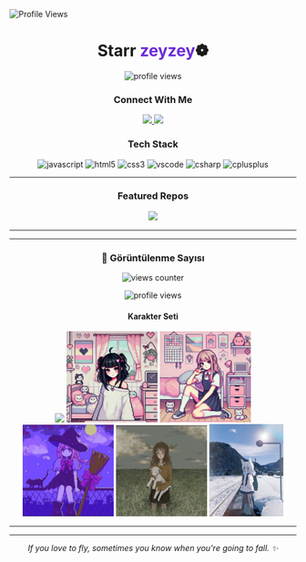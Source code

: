 <!-- PROFIL BASLIK -->
![Profile Views](https://count.getloli.com/get/@nikitagofi?theme=moebooru)

<h1 align="center">Starr <span style="color:#6c2bd9;">zeyzey</span>❁</h1>

<p align="center">
  <img src="https://komarev.com/ghpvc/?username=nikitagofi&label=Profile%20views&style=for-the-badge" alt="profile views"/>
</p>

<!-- SOSYAL BAGLANTILAR -->
<h3 align="center">Connect With Me</h3>
<p align="center">
  <!-- Instagram -->
  <a href="https://instagram.com/zeyzeyefs" target="_blank">
    <img src="https://img.shields.io/badge/Instagram-%23E4405F.svg?style=for-the-badge&logo=instagram&logoColor=white" />
  </a>
  <!-- Notion -->
  <a href="https://www.notion.so/zeyzeyefs" target="_blank">
    <img src="https://img.shields.io/badge/Notion-000000.svg?style=for-the-badge&logo=notion&logoColor=white" />
  </a>
</p>

<!-- TEKNOLOJI YIGINIM -->
<h3 align="center">Tech Stack</h3>
<p align="center">


  <img src="https://cdn.jsdelivr.net/gh/devicons/devicon/icons/javascript/javascript-original.svg" height="42" alt="javascript"/>
  <img src="https://cdn.jsdelivr.net/gh/devicons/devicon/icons/html5/html5-original.svg" height="42" alt="html5"/>
  <img src="https://cdn.jsdelivr.net/gh/devicons/devicon/icons/css3/css3-original.svg" height="42" alt="css3"/>
  <img src="https://cdn.jsdelivr.net/gh/devicons/devicon/icons/vscode/vscode-original.svg" height="42" alt="vscode"/>
  <img src="https://cdn.jsdelivr.net/gh/devicons/devicon/icons/csharp/csharp-original.svg" height="42" alt="csharp"/>
  <img src="https://cdn.jsdelivr.net/gh/devicons/devicon/icons/cplusplus/cplusplus-original.svg" height="42" alt="cplusplus"/>
</p>

---

<!-- VITRIN PROJELER -->
<h3 align="center">Featured Repos</h3>
<p align="center">
  <a href="https://github.com/nikitagofi/fotografcilik">
    <img src="https://github-readme-stats.vercel.app/api/pin/?username=nikitagofi&repo=fotografcilik&theme=transparent" />
  </a>
</p>

---
---

<!-- GÖRÜNTÜLENME / KARAKTERLİ BANNER -->
<h3 align="center">🔢 Görüntülenme Sayısı</h3>

<p align="center">
  <!-- Eğer GitHub Action ile views.png çalışırsa -->
  <img src="./assets/views.png" alt="views counter" width="860"/>
</p>

<!-- Alternatif: Komarev counter (yedek olarak kalabilir) -->
<p align="center">
  <img src="https://komarev.com/ghpvc/?username=nikitagofi&label=Profile%20Views&style=for-the-badge" alt="profile views"/>
</p>

<h4 align="center">Karakter Seti</h4>
<p align="center">
  <img src="./assets/char0.png" width="160"/>
  <img src="./assets/char1.png" width="160"/>
  <img src="./assets/char2.png" width="160"/>
  <img src="./assets/char3.png" width="160"/>
  <img src="./assets/char4.png" width="160"/>
  <img src="./assets/char5.png" width="130"/>
</p>

---

---

<!-- MINI NOT -->
<p align="center">
  <i>If you love to fly, sometimes you know when you're going to fall. ✨</i>
</p>

